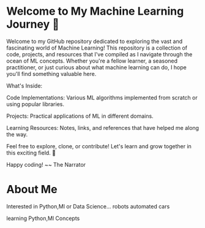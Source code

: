 
# Welcome to My Machine Learning Journey 🌟
Welcome to my GitHub repository dedicated to exploring the vast and fascinating world of Machine Learning! This repository is a collection of code, projects, and resources that I've compiled as I navigate through the ocean of ML concepts. Whether you're a fellow learner, a seasoned practitioner, or just curious about what machine learning can do, I hope you'll find something valuable here.

What's Inside:

Code Implementations: Various ML algorithms implemented from scratch or using popular libraries.

Projects: Practical applications of ML in different domains.

Learning Resources: Notes, links, and references that have helped me along the way.

Feel free to explore, clone, or contribute! Let's learn and grow together in this exciting field. 🚀


Happy coding!
~~ The Narrator

# About Me 
Interested in Python,Ml or Data Science... robots automated cars 


learning Python,Ml Concepts




